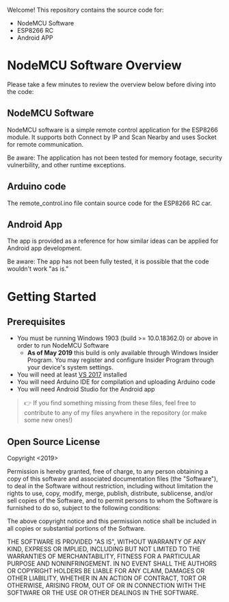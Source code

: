 Welcome\! This repository contains the source code for:

  - NodeMCU Software
  - ESP8266 RC
  - Android APP

# NodeMCU Software Overview

Please take a few minutes to review the overview below before diving into the code:

## NodeMCU Software

NodeMCU software is a simple remote control application for the ESP8266 module. It supports both Connect by IP and Scan Nearby and uses Socket for remote communication.

Be aware: The application has not been tested for memory footage, security vulnerbility, and other runtime exceptions.

## Arduino code

The remote_control.ino file contain source code for the ESP8266 RC car.

## Android App

The app is provided as a reference for how similar ideas can be applied for Android app development.

Be aware: The app has not been fully tested, it is possible that the code wouldn't work "as is."

# Getting Started

## Prerequisites

* You must be running Windows 1903 (build >= 10.0.18362.0) or above in order to run NodeMCU Software
  - **As of May 2019** this build is only available through Windows Insider Program. You may register and configure Insider Program through your device's system settings.
* You will need at least [VS 2017](https://visualstudio.microsoft.com/downloads/) installed
* You will need Arduino IDE for compilation and uploading Arduino code
* You will need Android Studio for the Android app

> 👉 If you find something missing from these files, feel free to contribute to any of my files anywhere in the repository (or make some new ones\!)

## Open Source License

Copyright <2019> <ShangJin Li>

Permission is hereby granted, free of charge, to any person obtaining a copy of this software and associated documentation files (the "Software"), to deal in the Software without restriction, including without limitation the rights to use, copy, modify, merge, publish, distribute, sublicense, and/or sell copies of the Software, and to permit persons to whom the Software is furnished to do so, subject to the following conditions:

The above copyright notice and this permission notice shall be included in all copies or substantial portions of the Software.

THE SOFTWARE IS PROVIDED "AS IS", WITHOUT WARRANTY OF ANY KIND, EXPRESS OR IMPLIED, INCLUDING BUT NOT LIMITED TO THE WARRANTIES OF MERCHANTABILITY, FITNESS FOR A PARTICULAR PURPOSE AND NONINFRINGEMENT. IN NO EVENT SHALL THE AUTHORS OR COPYRIGHT HOLDERS BE LIABLE FOR ANY CLAIM, DAMAGES OR OTHER LIABILITY, WHETHER IN AN ACTION OF CONTRACT, TORT OR OTHERWISE, ARISING FROM, OUT OF OR IN CONNECTION WITH THE SOFTWARE OR THE USE OR OTHER DEALINGS IN THE SOFTWARE.
